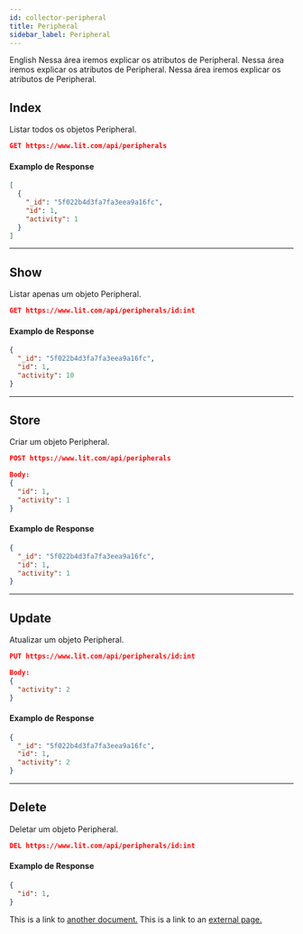 ```yaml
---
id: collector-peripheral
title: Peripheral
sidebar_label: Peripheral
---
```


English
Nessa área iremos explicar os atributos de Peripheral.
Nessa área iremos explicar os atributos de Peripheral.
Nessa área iremos explicar os atributos de Peripheral.


## Index

Listar todos os objetos Peripheral.

```JSON
GET https://www.lit.com/api/peripherals
```

#### Examplo de Response
```JSON
[
  {
    "_id": "5f022b4d3fa7fa3eea9a16fc",
    "id": 1,
    "activity": 1
  }
]
```
---

## Show

Listar apenas um objeto Peripheral.

```JSON
GET https://www.lit.com/api/peripherals/id:int
```

#### Examplo de Response
```JSON
{
  "_id": "5f022b4d3fa7fa3eea9a16fc",
  "id": 1,
  "activity": 10
}
```
---

## Store

Criar um objeto Peripheral.

```JSON
POST https://www.lit.com/api/peripherals

Body:
{
  "id": 1,
  "activity": 1
}
```

#### Examplo de Response
```JSON
{
  "_id": "5f022b4d3fa7fa3eea9a16fc",
  "id": 1,
  "activity": 1
}
```


---

## Update

Atualizar um objeto Peripheral.

```JSON
PUT https://www.lit.com/api/peripherals/id:int

Body:
{
  "activity": 2
}
```

#### Examplo de Response
```JSON
{
  "_id": "5f022b4d3fa7fa3eea9a16fc",
  "id": 1,
  "activity": 2
}
```

---

## Delete

Deletar um objeto Peripheral.

```JSON
DEL https://www.lit.com/api/peripherals/id:int
```

#### Examplo de Response
```JSON
{
  "id": 1,
}
```














This is a link to [another document.](doc3.md)
This is a link to an [external page.](http://www.example.com)


